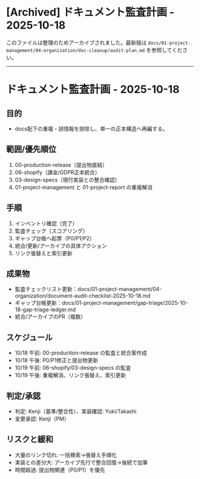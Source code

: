 # [Archived] ドキュメント監査計画 - 2025-10-18

このファイルは整理のためアーカイブされました。最新版は `docs/01-project-management/04-organization/doc-cleanup/audit-plan.md` を参照してください。

---

# ドキュメント監査計画 - 2025-10-18

## 目的
- docs配下の重複・誤情報を排除し、単一の正本構造へ再編する。

## 範囲/優先順位
1) 00-production-release（提出物直結）
2) 06-shopify（課金/GDPR正本統合）
3) 03-design-specs（現行実装との整合確認）
4) 01-project-management と 01-project-report の重複解消

## 手順
1. インベントリ確認（完了）
2. 監査チェック（スコアリング）
3. ギャップ台帳へ起票（P0/P1/P2）
4. 統合/更新/アーカイブの具体アクション
5. リンク張替えと索引更新

## 成果物
- 監査チェックリスト更新：docs/01-project-management/04-organization/document-audit-checklist-2025-10-18.md
- ギャップ台帳更新：docs/01-project-management/gap-triage/2025-10-18-gap-triage-ledger.md
- 統合/アーカイブのPR（複数）

## スケジュール
- 10/18 午前: 00-production-release の監査と統合案作成
- 10/18 午後: P0/P1修正と提出物更新
- 10/19 午前: 06-shopify/03-design-specs の監査
- 10/19 午後: 重複解消、リンク張替え、索引更新

## 判定/承認
- 判定: Kenji（基準/整合性）、実装確認: Yuki/Takashi
- 変更承認: Kenji（PM）

## リスクと緩和
- 大量のリンク切れ: 一括検索→張替え手順化
- 実装との差分大: アーカイブ先行で整合回復→後続で加筆
- 時間超過: 提出物関連（P0/P1）を優先
